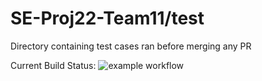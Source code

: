 # SE-Proj22-Team11/test

Directory containing test cases ran before merging any PR

Current Build Status:
![example workflow](https://github.com/Surya-06/SE-Proj22-Team11/actions/workflows/build-test.yaml/badge.svg)
